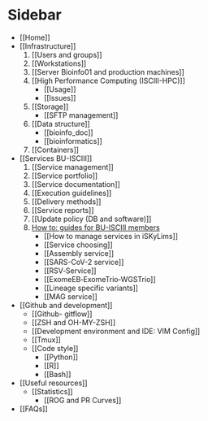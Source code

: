 # Sidebar

- [[Home]]
- [[Infrastructure]]
   1. [[Users and groups]]
   2. [[Workstations]]
   3. [[Server Bioinfo01 and production machines]]
   4. [[High Performance Computing (ISCIII-HPC)]]
      - [[Usage]]
      - [[Issues]]
   5. [[Storage]]
      - [[SFTP management]]
   6. [[Data structure]]
      - [[bioinfo_doc]]
      - [[bioinformatics]]
   7. [[Containers]]
- [[Services BU-ISCIII]]
   1. [[Service management]]
   2. [[Service portfolio]]
   3. [[Service documentation]]
   4. [[Execution guidelines]]
   5. [[Delivery methods]]
   6. [[Service reports]]
   7. [[Update policy (DB and software)]]
   8. [How to: guides for BU-ISCIII members](Howto-guides-for-BUISCIII-members)
      - [[How to manage services in iSKyLims]]
      - [[Service choosing]]
      - [[Assembly service]]
      - [[SARS-CoV-2 service]]
      - [[RSV‐Service]]
      - [[ExomeEB‐ExomeTrio‐WGSTrio]]
      - [[Lineage specific variants]]
      - [[MAG service]]
- [[Github and development]]
  - [[Github- gitflow]]
  - [[ZSH and OH-MY-ZSH]]
  - [[Development environment and IDE: VIM Config]]
  - [[Tmux]]
  - [[Code style]]
    - [[Python]]
    - [[R]]
    - [[Bash]]
- [[Useful resources]]
  - [[Statistics]]
    - [[ROG and PR Curves]]
- [[FAQs]]
